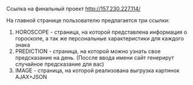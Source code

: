 Cсылка на финальный проект http://157.230.227.114/

На главной странице пользователю предлагается три ссылки:
1. HOROSCOPE - страница, на которой представлена информация о гороскопе, а так же персональные характеристики для каждого знака
2. PREDICTION - страница, на которой можно узнать свое предсказание на день. (Поссле ввода имени сайт генерирут случайное предсказание для вас) 
3. IMAGE - страница, на которой реализована выгрузка картинок AJAX+JSON 
